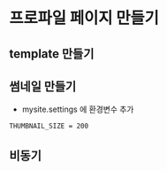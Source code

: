 # 프로파일 페이지 만들기

## template 만들기


## 썸네일 만들기
- mysite.settings 에 환경변수 추가
```
THUMBNAIL_SIZE = 200
```

## 비동기
